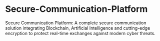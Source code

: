 # Secure-Communication-Platform
Secure Communication Platform: A complete secure communication solution integrating Blockchain, Artificial Intelligence and cutting-edge encryption to protect real-time exchanges against modern cyber threats.

